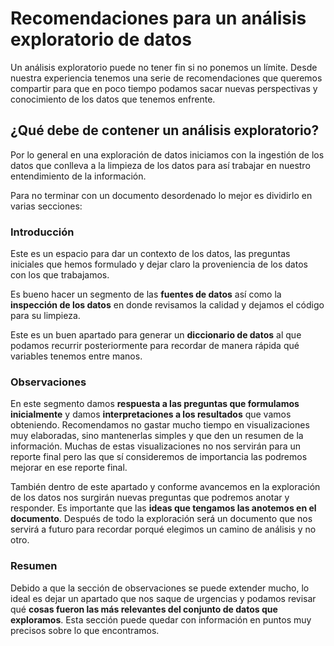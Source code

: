 # Recomendaciones para un análisis exploratorio de datos

Un análisis exploratorio puede no tener fin si no ponemos un límite. Desde 
nuestra experiencia tenemos una serie de recomendaciones que queremos compartir
para que en poco tiempo podamos sacar nuevas perspectivas y conocimiento de
los datos que tenemos enfrente.

## ¿Qué debe de contener un análisis exploratorio?

Por lo general en una exploración de datos iniciamos con la ingestión de los 
datos que conlleva a la limpieza de los datos para así trabajar en nuestro
entendimiento de la información. 

Para no terminar con un documento desordenado lo mejor es dividirlo en varias
secciones:

### Introducción

Este es un espacio para dar un contexto de los datos, las preguntas iniciales
que hemos formulado y dejar claro la proveniencia de los datos con los que
trabajamos.

Es bueno hacer un segmento de las **fuentes de datos** así como la 
**inspección de los datos** en donde revisamos la calidad y dejamos el código
para su limpieza.

Este es un buen apartado para generar un **diccionario de datos** al que podamos
recurrir posteriormente para recordar de manera rápida qué variables tenemos
entre manos.

### Observaciones

En este segmento damos **respuesta a las preguntas que formulamos inicialmente** y
damos **interpretaciones a los resultados** que vamos obteniendo. Recomendamos no
gastar mucho tiempo en visualizaciones muy elaboradas, sino mantenerlas simples
y que den un resumen de la información. Muchas de estas visualizaciones no nos
servirán para un reporte final pero las que sí consideremos de importancia las
podremos mejorar en ese reporte final.

También dentro de este apartado y conforme avancemos en la exploración de los 
datos nos surgirán nuevas preguntas que podremos anotar y responder. Es importante
que las **ideas que tengamos las anotemos en el documento**. Después de todo la 
exploración será un documento que nos servirá a futuro para recordar porqué
elegimos un camino de análisis y no otro.

### Resumen

Debido a que la sección de observaciones se puede extender mucho, lo ideal es
dejar un apartado que nos saque de urgencias y podamos revisar qué **cosas fueron
las más relevantes del conjunto de datos que exploramos**. Esta sección puede
quedar con información en puntos muy precisos sobre lo que encontramos.
